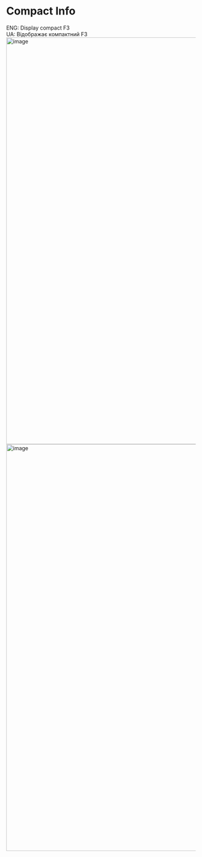 # Compact Info
ENG: Display compact F3 <br>
UA: Відображає компактний F3
<img width="1920" height="1080" alt="image" src="https://github.com/user-attachments/assets/7c3acc32-5f8f-45b1-944d-7f4b20ef4f63" />
<img width="1920" height="1080" alt="image" src="https://github.com/user-attachments/assets/6ff81923-fe15-475e-b14c-2435956e0616" />


